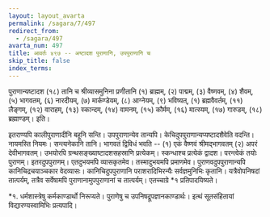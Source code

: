 ```yaml
---
layout: layout_avarta
permalink: /sagara/7/497
redirect_from:
  - /sagara/497
avarta_num: 497
title: आवर्तः ४९७ -- अष्टादश पुराणानि, उपपुराणानि च
skip_title: false
index_terms: 
---
```



पुराणान्यष्टादश (१८) तानि च श्रीव्यासमुनिना प्रणीतानि
(१) ब्राह्मम्, (२) पाद्मम्, (३) वैष्णवम्, (४) शैवम्, (५) भागवतम्,
(६) नारदीयम्, (७) मार्कण्डेयम्, (८) आग्नेयम्, (९) भविष्यत्,
(१) ब्रह्मवैवर्तम्, (११) लैङ्गम्, (१२) वाराहम्, (१३) स्कान्दम्,
(१४) वामनम्, (१५) कौर्मम्, (१६) मात्स्यम्, (१७) गारुडम्,
(१८) ब्रह्माण्डम्। इति।

इतराण्यपि कालीपुराणादीनि बहूनि सन्ति। उपपुराणान्येव तान्यपि।
केचिदुपपुराणान्यप्यष्टादशैवेति वदन्ति। नायमस्ति नियमः। सन्त्यनेकानि तानि। भागवतं द्विविधं भवति --
(१) एकं वैष्णवं श्रीमद्भागवतम्
(२) अपरं देवीभागवतम्। उभयोरपि ग्रन्थसङ्ख्याष्टादशसहस्राणि
प्रत्येकम्। स्कन्धाश्च प्रत्येकं द्वादश। परन्त्वेकं तयोः पुराणम्। इतरदुपपुराणम्। एतदुभयमपि व्यासकृतमेव। तस्मादुभयमपि प्रमाणमेव। पुराणवदुपपुराणान्यपि कानिचिद्रचयाञ्चकार वेदव्यासः। कानिचिदुपपुराणानि पराशरादिभिरन्यैः सर्वज्ञमुनिभिः कृतानि। यत्रैवोपनिषदां तात्पर्यम्, तत्रैव सर्वेषामपि
पुराणानामुपपुराणानां च तात्पर्यम्। एतच्चाग्रे *१ प्रतिपादयिष्यते।

<div class="footnote" markdown="1">
*१. धर्मशास्त्रेषु कर्मकाण्डार्थो निरूप्यते। पुराणेषु च उपनिषद्रूपज्ञानकाण्डार्थः।
इत्थं सूतसंहितायां विद्यारण्यस्वामिभिः प्रत्यपादि।
</div>
